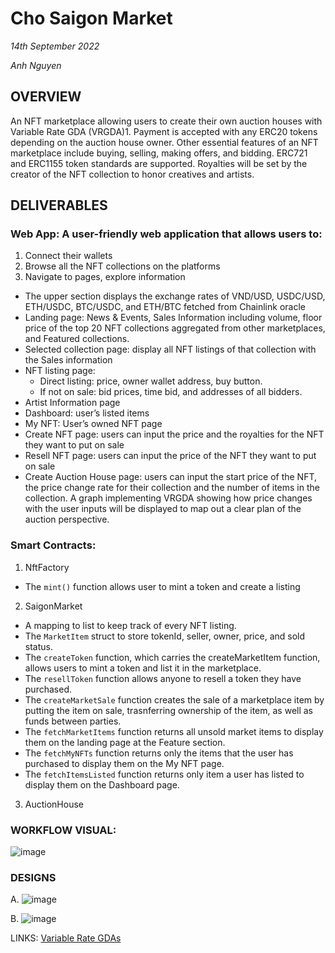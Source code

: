 
# Cho Saigon Market
_14th September 2022_

_Anh Nguyen_

## OVERVIEW
An NFT marketplace allowing users to create their own auction houses with Variable Rate GDA (VRGDA)1. Payment is accepted with any ERC20 tokens depending on the auction house owner. Other essential features of an NFT marketplace include buying, selling, making offers, and bidding. ERC721 and ERC1155 token standards are supported. Royalties will be set by the creator of the NFT collection to honor creatives and artists.

## DELIVERABLES

### Web App: A user-friendly web application that allows users to:
  1. Connect their wallets
  2. Browse all the NFT collections on the platforms
  3. Navigate to pages, explore information
  - The upper section displays the exchange rates of VND/USD, USDC/USD, ETH/USDC, BTC/USDC, and ETH/BTC fetched from Chainlink oracle
  - Landing page: News & Events, Sales Information including volume, floor price of the top 20 NFT collections aggregated from other marketplaces, and Featured collections.
  - Selected collection page: display all NFT listings of that collection with the Sales information
  - NFT listing page: 
    - Direct listing: price, owner wallet address, buy button.
    - If not on sale: bid prices, time bid, and addresses of all bidders.
  - Artist Information page
  - Dashboard: user’s listed items
  - My NFT: User’s owned NFT page
  - Create NFT page: users can input the price and the royalties for the NFT they want to put on sale
  - Resell NFT page: users can input the price of the NFT they want to put on sale
  - Create Auction House page: users can input the start price of the NFT, the price change rate for their collection and the number of items in the collection. A graph implementing VRGDA showing how price changes with the user inputs will be displayed to map out a clear plan of the auction perspective.  

### Smart Contracts: 
  
  1. NftFactory
  - The `mint()` function allows user to mint a token and create a listing


  2. SaigonMarket

  - A mapping to list to keep track of every NFT listing. 
  - The `MarketItem` struct to store tokenId, seller, owner, price, and sold status.
  - The `createToken` function, which carries the createMarketItem function, allows users to mint a token and list it in the marketplace.
  - The `resellToken` function allows anyone to resell a token they have purchased. 
  - The `createMarketSale` function creates the sale of a marketplace item by putting the item on sale, trasnferring ownership of the item, as well as funds between parties.
  - The `fetchMarketItems` function returns all unsold market items to display them on the landing page at the Feature section.
  - The `fetchMyNFTs` function returns only the items that the user has purchased to display them on the My NFT page.
  - The `fetchItemsListed` function returns only item a user has listed to display them on the Dashboard page.

  3. AuctionHouse 

### WORKFLOW VISUAL:

![image](https://user-images.githubusercontent.com/48362877/190514292-7021c378-72cd-410b-b77b-959dd673b357.png)

### DESIGNS

A. 
![image](https://user-images.githubusercontent.com/48362877/190514990-9f3b2858-fe73-49b6-b970-c97c921c6a4f.png)

B.
![image](https://user-images.githubusercontent.com/48362877/190515013-ca0c9657-a0e8-441b-a62c-d2d24661c7f3.png)

LINKS:
[Variable Rate GDAs](https://www.paradigm.xyz/2022/08/vrgda)
